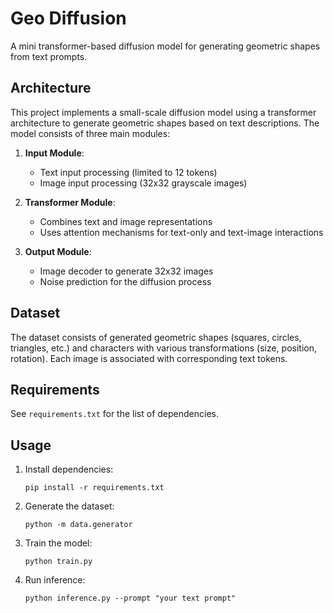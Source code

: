 # Geo Diffusion

A mini transformer-based diffusion model for generating geometric shapes from text prompts.

## Architecture

This project implements a small-scale diffusion model using a transformer architecture to generate geometric shapes based on text descriptions. The model consists of three main modules:

1. **Input Module**:
   - Text input processing (limited to 12 tokens)
   - Image input processing (32x32 grayscale images)

2. **Transformer Module**:
   - Combines text and image representations
   - Uses attention mechanisms for text-only and text-image interactions

3. **Output Module**:
   - Image decoder to generate 32x32 images
   - Noise prediction for the diffusion process

## Dataset

The dataset consists of generated geometric shapes (squares, circles, triangles, etc.) and characters with various transformations (size, position, rotation). Each image is associated with corresponding text tokens.

## Requirements

See `requirements.txt` for the list of dependencies.

## Usage

1. Install dependencies:
   ```
   pip install -r requirements.txt
   ```

2. Generate the dataset:
   ```
   python -m data.generator
   ```

3. Train the model:
   ```
   python train.py
   ```

4. Run inference:
   ```
   python inference.py --prompt "your text prompt"
